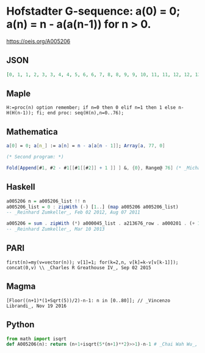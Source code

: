 # Hofstadter G\-sequence: a\(0\) \= 0; a\(n\) \= n \- a\(a\(n\-1\)\) for n \> 0\.
https://oeis.org/A005206
## JSON
```JSON
[0, 1, 1, 2, 3, 3, 4, 4, 5, 6, 6, 7, 8, 8, 9, 9, 10, 11, 11, 12, 12, 13, 14, 14, 15, 16, 16, 17, 17, 18, 19, 19, 20, 21, 21, 22, 22, 23, 24, 24, 25, 25, 26, 27, 27, 28, 29, 29, 30, 30, 31, 32, 32, 33, 33, 34, 35, 35, 36, 37, 37, 38, 38, 39, 40, 40, 41, 42, 42, 43, 43, 44, 45, 45, 46, 46, 47]
```
## Maple
```Maple
H:=proc(n) option remember; if n=0 then 0 elif n=1 then 1 else n-H(H(n-1)); fi; end proc: seq(H(n),n=0..76);
```
## Mathematica
```Mathematica
a[0] = 0; a[n_] := a[n] = n - a[a[n - 1]]; Array[a, 77, 0]
```
```Mathematica
(* Second program: *)
```
```Mathematica
Fold[Append[#1, #2 - #1[[#1[[#2]] + 1 ]] ] &, {0}, Range@ 76] (* _Michael De Vlieger_, Nov 13 2017 *)
```
## Haskell
```Haskell
a005206 n = a005206_list !! n
a005206_list = 0 : zipWith (-) [1..] (map a005206 a005206_list)
-- _Reinhard Zumkeller_, Feb 02 2012, Aug 07 2011
```
```Haskell
a005206 = sum . zipWith (*) a000045_list . a213676_row . a000201 . (+ 1)
-- _Reinhard Zumkeller_, Mar 10 2013
```
## PARI
```PARI
first(n)=my(v=vector(n)); v[1]=1; for(k=2,n, v[k]=k-v[v[k-1]]); concat(0,v) \\ _Charles R Greathouse IV_, Sep 02 2015
```
## Magma
```Magma
[Floor((n+1)*(1+Sqrt(5))/2)-n-1: n in [0..80]]; // _Vincenzo Librandi_, Nov 19 2016
```
## Python
```Python
from math import isqrt
def A005206(n): return (n+1+isqrt(5*(n+1)**2)>>1)-n-1 # _Chai Wah Wu_, Aug 09 2022
```
